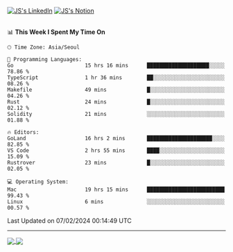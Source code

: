
[![JS's LinkedIn](https://img.shields.io/badge/LinkedIn-blue?style=for-the-badge&logo=linkedin)](https://www.linkedin.com/in/jaeseung-lee-5a2a32139/) 
[![JS's Notion](https://img.shields.io/badge/Notion-black?style=for-the-badge&logo=notion)](https://bit.ly/ljswiki1) <br><br>
<!-- ![JS's GitHub stats](https://github-readme-stats-lemon-five.vercel.app/api?username=tkxkd0159&hide=contribs,prs,stars,issues&show_icons=true&theme=react&include_all_commits=true)   -->
<!-- ![Top Langs](https://github-readme-stats-lemon-five.vercel.app/api/top-langs/?username=tkxkd0159&layout=compact&hide=jupyter%20notebook,scss,html,css&langs_count=10)  -->


<!--START_SECTION:waka-->
📊 **This Week I Spent My Time On** 

```text
🕑︎ Time Zone: Asia/Seoul

💬 Programming Languages: 
Go                       15 hrs 16 mins      ████████████████████░░░░░   78.86 % 
TypeScript               1 hr 36 mins        ██░░░░░░░░░░░░░░░░░░░░░░░   08.26 % 
Makefile                 49 mins             █░░░░░░░░░░░░░░░░░░░░░░░░   04.26 % 
Rust                     24 mins             █░░░░░░░░░░░░░░░░░░░░░░░░   02.12 % 
Solidity                 21 mins             ░░░░░░░░░░░░░░░░░░░░░░░░░   01.88 % 

🔥 Editors: 
GoLand                   16 hrs 2 mins       █████████████████████░░░░   82.85 % 
VS Code                  2 hrs 55 mins       ████░░░░░░░░░░░░░░░░░░░░░   15.09 % 
Rustrover                23 mins             █░░░░░░░░░░░░░░░░░░░░░░░░   02.05 % 

💻 Operating System: 
Mac                      19 hrs 15 mins      █████████████████████████   99.43 % 
Linux                    6 mins              ░░░░░░░░░░░░░░░░░░░░░░░░░   00.57 % 
```


 Last Updated on 07/02/2024 00:14:49 UTC
<!--END_SECTION:waka-->

---
<a href="https://github.com/tkxkd0159/dsalgo">
  <img align="center" src="https://github-readme-stats-lemon-five.vercel.app/api/pin/?username=tkxkd0159&repo=dsalgo&theme=react" />
</a>
<a href="https://github.com/tkxkd0159/books">
  <img align="center" src="https://github-readme-stats-lemon-five.vercel.app/api/pin/?username=tkxkd0159&repo=books&theme=react" />
</a>

<!---
- 🔭 I’m currently working on ...
- 🌱 I’m currently learning blockchain and distributed network
- 👯 I’m looking to collaborate on ...
- 🤔 I’m looking for help with ...
- 💬 Ask me about ...
- 📫 How to reach me: ...
- 😄 Pronouns: ...
- ⚡ Fun fact: ...
-->
